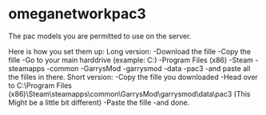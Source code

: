 # omeganetworkpac3
The pac models you are permitted to use on the server.

Here is how you set them up:
Long version:
-Download the fille
-Copy the fille
-Go to your main harddrive (example: C:)
-Program Files (x86)
-Steam
-steamapps
-common
-GarrysMod
-garrysmod
-data
-pac3
-and paste all the filles in there.
Short version:
-Copy the fille you downloaded
-Head over to C:\Program Files (x86)\Steam\steamapps\common\GarrysMod\garrysmod\data\pac3 (This Might be a little bit different)
-Paste the fille
-and done.
